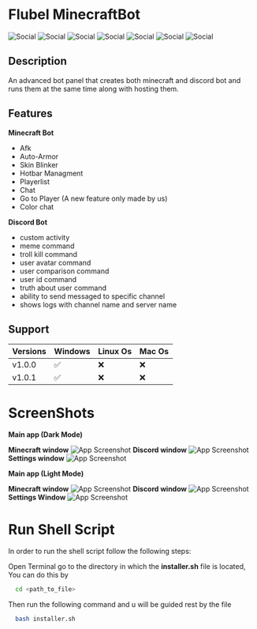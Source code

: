 
# Flubel MinecraftBot


![Social](https://img.shields.io/twitter/follow/Flubel_?color=%231DA1F2&label=Twitter&style=for-the-badge)
![Social](https://img.shields.io/youtube/channel/subscribers/UCha9zIeWFX58QASlKFW3CwQ?style=for-the-badge)
![Social](https://img.shields.io/github/downloads/MrFiend179/Flubel-MinecraftBot/total?color=informational&style=for-the-badge)
![Social](https://img.shields.io/github/release-date/MrFiend179/Flubel-MinecraftBot?style=for-the-badge)
![Social](https://img.shields.io/github/last-commit/MrFiend179/Flubel-MinecraftBot?color=important&style=for-the-badge)
![Social](https://img.shields.io/github/languages/code-size/MrFiend179/Flubel-MinecraftBot?style=for-the-badge)
![Social](https://img.shields.io/github/issues/MrFiend179/Flubel-MinecraftBot?style=for-the-badge)
## Description
  An advanced bot panel that creates both minecraft and discord bot and runs them at the same time along with hosting them.

## Features

**Minecraft Bot**
- Afk
- Auto-Armor
- Skin Blinker
- Hotbar Managment
- Playerlist
- Chat
- Go to Player (A new feature only made by us)
- Color chat

**Discord Bot**
- custom activity
- meme command
- troll kill command
- user avatar command
- user comparison command
- user id command
- truth about user command
- ability to send messaged to specific channel
- shows logs with channel name and server name

## Support

| Versions  | Windows| Linux Os | Mac Os   |
|-----------|--------|-------|----- |
| v1.0.0      |     ✅   |    ❌   |  ❌    |
| v1.0.1      |     ✅   |    ❌   |  ❌    |


# ScreenShots

**Main app (Dark Mode)**

**Minecraft window**
![App Screenshot](https://pbs.twimg.com/media/FjtJ33oXEAMje2H?format=jpg&name=360x360)
**Discord window**
![App Screenshot](https://pbs.twimg.com/media/FjtJ33pXgAU4qCe?format=jpg&name=360x360)
**Settings window**
![App Screenshot](https://pbs.twimg.com/media/FjtJ33pXEAAvBpW?format=jpg&name=360x360)

**Main app (Light Mode)**

**Minecraft window**
![App Screenshot](https://pbs.twimg.com/media/FjtLgcOWIAAz0wy?format=jpg&name=360x360)
**Discord window**
![App Screenshot](https://pbs.twimg.com/media/FjtLgcNXgAMKB_8?format=jpg&name=360x360)
**Settings Window**
![App Screenshot](https://pbs.twimg.com/media/FjtLgcOXwAA2rBQ?format=jpg&name=small)

# Run Shell Script
In order to run the shell script follow the following steps:

Open Terminal go to the directory in which the **installer.sh** file is located, You can do this by
```bash
  cd <path_to_file>
```
Then run the following command and u will be guided rest by the file
```bash
  bash installer.sh
```

